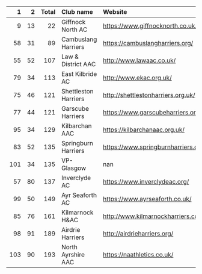 |   1 |   2 |   Total | Club name            | Website                               |
|----:|----:|--------:|:---------------------|:--------------------------------------|
|   9 |  13 |      22 | Giffnock North AC    | https://www.giffnocknorth.co.uk/      |
|  58 |  31 |      89 | Cambuslang Harriers  | https://cambuslangharriers.org/       |
|  55 |  52 |     107 | Law & District AAC   | http://www.lawaac.co.uk/              |
|  79 |  34 |     113 | East Kilbride AC     | http://www.ekac.org.uk/               |
|  75 |  46 |     121 | Shettleston Harriers | http://shettlestonharriers.org.uk/    |
|  77 |  44 |     121 | Garscube Harriers    | https://www.garscubeharriers.org.uk/  |
|  95 |  34 |     129 | Kilbarchan AAC       | https://kilbarchanaac.org.uk/         |
|  83 |  52 |     135 | Springburn Harriers  | https://www.springburnharriers.co.uk/ |
| 101 |  34 |     135 | VP-Glasgow           | nan                                   |
|  57 |  80 |     137 | Inverclyde AC        | https://www.inverclydeac.org/         |
|  99 |  50 |     149 | Ayr Seaforth AC      | https://www.ayrseaforth.co.uk/        |
|  85 |  76 |     161 | Kilmarnock H&AC      | http://www.kilmarnockharriers.com/    |
|  98 |  91 |     189 | Airdrie Harriers     | http://airdrieharriers.org/           |
| 103 |  90 |     193 | North Ayrshire AAC   | https://naathletics.co.uk/            |